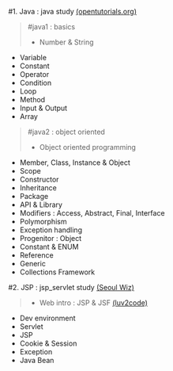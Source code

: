 #1. Java : java study [(opentutorials.org)](http://opentutorials.org "Opentutorials.org")

> #java1 : basics
>* Number & String
* Variable
* Constant
* Operator
* Condition
* Loop
* Method
* Input & Output
* Array

>#java2 : object oriented
>* Object oriented programming
* Member, Class, Instance & Object
* Scope 
* Constructor
* Inheritance
* Package
* API & Library
* Modifiers : Access, Abstract, Final, Interface
* Polymorphism
* Exception handling
* Progenitor : Object
* Constant & ENUM
* Reference
* Generic
* Collections Framework

#2. JSP : jsp_servlet study [(Seoul Wiz)](http://www.wiz.center "Seoul Wiz")
>* Web intro : JSP & JSF [(luv2code)](http://www.luv2code.com/ "luv2code")
* Dev environment
* Servlet
* JSP
* Cookie & Session
* Exception
* Java Bean